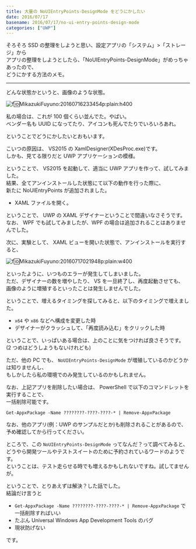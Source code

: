 ```yaml
---
title: 大量の NoUIEntryPoints-DesignMode をどうにかしたい
date: 2016/07/17
basename: 2016/07/17/no-ui-entry-points-design-mode
categories: ["UWP"]
---
```


そろそろ SSD の整理をしようと思い、設定アプリの「システム」>「ストレージ」から  
アプリの整理をしようとしたら、「NoUIEntryPoints-DesignMode」がめっちゃあったので、  
どうにかする方法のメモ。

---

どんな状態かというと、画像のような状態。

![f:id:MikazukiFuyuno:20160716233454p:plain:h400](https://assets.natsuneko.blog/images/20160716/20160716233454.png "f:id:MikazukiFuyuno:20160716233454p:plain:h400")

私の場合は、これが 100 個くらい並んでた。やばい。  
ベンダー名も UUID になってたり、アイコンも死んでたりでいろいろあれ。

ということでどうにかしたいとおもいます。

こいつの原因は、 VS2015 の XamlDesigner(XDesProc.exe)です。  
しかも、見てる限りだと UWP アプリケーションの模様。

ということで、 VS2015 を起動して、適当に UWP アプリを作って、試してみました。  
結果、全てアンインストールした状態にて以下の動作を行った際に、  
新たに NoUIEntryPoints が追加されました。

- XAML ファイルを開く。

ということで、 UWP の XAML デザイナーということで間違いなさそうです。  
なお、 WPF でも試してみましたが、WPF の場合は追加されることはありませんでした。

次に、実験として、 XAML ビューを開いた状態で、アンインストールを実行すると、

![f:id:MikazukiFuyuno:20160717021948p:plain:w400](https://assets.natsuneko.blog/images/20160717/20160717021948.png "f:id:MikazukiFuyuno:20160717021948p:plain:w400")

といったように、いつものエラーが発生してしまいました。  
ただ、デザイナーの数を増やしたり、 VS を一旦終了し、再度起動させても、  
画像のように増殖するといったことは発生しませんでした。

ということで、増えるタイミングを探してみると、以下のタイミングで増えました。

- `x64` や `x86` などへ構成を変更した時
- デザイナーがクラッシュして、「再度読み込む」をクリックした時

ということで、いっぱいある場合は、上のことに気をつければ良さそうです。  
(2 つめはどうしようもないけれども)

ただ、他の PC でも、 `NoUIEntryPoints-DesignMode` が増殖しているのかどうかは知りませんし、  
もしかしたら私の環境でのみ発生しているのかもしれません。

なお、上記アプリを削除したい場合は、 PowerShell で以下のコマンドレットを実行することで、  
一括削除可能です。

```
Get-AppxPackage -Name ????????-????-????-* | Remove-AppxPackage
```

なお、他のアプリ(例：UWP のサンプルだとか)も削除されることがあるので、  
予め確認してから行ってください。

ところで、この `NoUIEntryPoints-DesignMode` ってなんだ？って調べてみると、  
どうやら開発ツールやテストスイートのために予約されているワードのようです。  
ということは、テスト走らせる時でも増えるかもしれないですね。試してませんが。

ということで、とりあえずは解決？した話でした。  
結論だけ言うと

- `Get-AppxPackage -Name ????????-????-????-* | Remove-AppxPackage` で一括削除すればいい
- たぶん Universal Windows App Development Tools のバグ
- 現状防げない

です。

